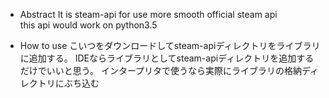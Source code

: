 * Abstract
It is steam-api for use more smooth official steam api  
this api would work on python3.5

* How to use
こいつをダウンロードしてsteam-apiディレクトリをライブラリに追加する。
IDEならライブラリとしてsteam-apiディレクトリを追加するだけでいいと思う。
インタープリタで使うなら実際にライブラリの格納ディレクトリにぶち込む